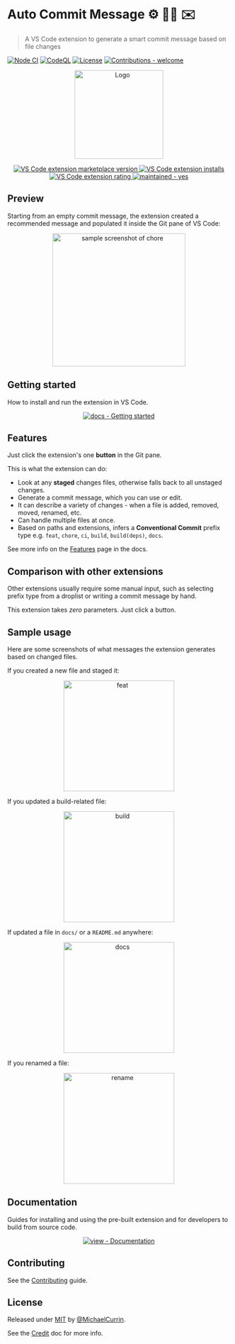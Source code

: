 # Auto Commit Message ⚙️ 🧙‍♂️ ✉️
> A VS Code extension to generate a smart commit message based on file changes

<!-- Badges mostly generated with https://michaelcurrin.github.io/badge-generator/#/ -->

[![Node CI](https://github.com/MichaelCurrin/auto-commit-msg/workflows/Node%20CI/badge.svg)](https://github.com/MichaelCurrin/auto-commit-msg/actions?query=workflow:"Node+CI")
[![CodeQL](https://github.com/MichaelCurrin/auto-commit-msg/workflows/CodeQL/badge.svg)](https://github.com/MichaelCurrin/auto-commit-msg/actions?query=workflow%3ACodeQL)
[![License](https://img.shields.io/badge/License-MIT-blue)](#license "Go to License section")
[![Contributions - welcome](https://img.shields.io/badge/Contributions-welcome-blue)](/CONTRIBUTING.md "View contributing doc")


<div align="center">

<!-- Must not be SVG. Also all image URLs must be full HTTPS URLs - absolute paths. -->
<a href="https://marketplace.visualstudio.com/items?itemName=MichaelCurrin.auto-commit-msg"
    title="Go to Marketplace extension page">

<img src="https://github.com/MichaelCurrin/auto-commit-msg/raw/master/images/icon.png"
    alt="Logo"
    width="200" />

![VS Code extension marketplace version](https://img.shields.io/visual-studio-marketplace/v/MichaelCurrin.auto-commit-msg)
![VS Code extension installs](https://img.shields.io/visual-studio-marketplace/i/MichaelCurrin.auto-commit-msg)
![VS Code extension rating](https://img.shields.io/visual-studio-marketplace/r/MichaelCurrin.auto-commit-msg)
![maintained - yes](https://img.shields.io/badge/maintained-yes-blue)

</a>

<!-- TODO: Fix in marketplace as it becomes plain text

**[Getting started](#getting-started) | [Features](#features) | [Screenshots](#sample-usage) | [Documentation](#documentation)**

-->
    
</div>


## Preview

Starting from an empty commit message, the extension created a recommended message and populated it inside the Git pane of VS Code:

<div align="center">
    <img src="https://github.com/MichaelCurrin/auto-commit-msg/raw/master/docs/_media/sample-chore.png"
        alt="sample screenshot of chore"
        width="300" />
</div>

<!-- TODO: Add GIF here -->


## Getting started

How to install and run the extension in VS Code.

<div align="center">

[![docs - Getting started](https://img.shields.io/badge/docs-getting_started-2ea44f?style=for-the-badge)](/docs/quickstart.md)

</div>


## Features

Just click the extension's one **button** in the Git pane.

This is what the extension can do:

- Look at any **staged** changes files, otherwise falls back to all unstaged changes.
- Generate a commit message, which you can use or edit.
- It can describe a variety of changes - when a file is added, removed, moved, renamed, etc.
- Can handle multiple files at once.
- Based on paths and extensions, infers a **Conventional Commit** prefix type e.g. `feat`, `chore`, `ci`, `build`, `build(deps)`, `docs`.

See more info on the [Features](/docs/features.md) page in the docs.


## Comparison with other extensions

Other extensions usually require some manual input, such as selecting prefix type from a droplist or writing a commit message by hand.

This extension takes _zero_ parameters. Just click a button.


## Sample usage

Here are some screenshots of what messages the extension generates based on changed files.

If you created a new file and staged it:

<div align="center">
    <img src="https://github.com/MichaelCurrin/auto-commit-msg/raw/master/docs/_media/sample-feat.png" alt="feat" title="feat" width="250" />
</div>

If you updated a build-related file:

<div align="center">
    <img src="https://github.com/MichaelCurrin/auto-commit-msg/raw/master/docs/_media/sample-build.png" alt="build" title="build" width="250" />
</div>

If updated a file in `docs/` or a `README.md` anywhere:

<div align="center">
    <img src="https://github.com/MichaelCurrin/auto-commit-msg/raw/master/docs/_media/sample-docs.png" alt="docs" title="docs" width="250" />
</div>

If you renamed a file:

<div align="center">
    <img src="https://github.com/MichaelCurrin/auto-commit-msg/raw/master/docs/_media/sample-rename.png" alt="rename" title="rename" width="250" />
</div>


## Documentation

Guides for installing and using the pre-built extension and for developers to build from source code.

<div align="center">

[![view - Documentation](https://img.shields.io/badge/view-Documenation-blue?style=for-the-badge)](/docs/)

</div>


## Contributing

See the [Contributing](/CONTRIBUTING.md) guide.


## License

Released under [MIT](/LICENSE) by [@MichaelCurrin](https://github.com/MichaelCurrin).

See the [Credit](/docs/other/credit.md) doc for more info.
